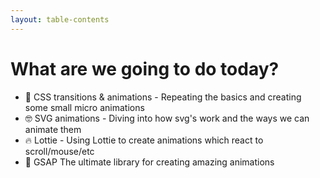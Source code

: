 ```yaml
---
layout: table-contents
---
```


# What are we going to do today?

- 🎨 CSS transitions & animations - Repeating the basics and creating some small micro animations
- 🤓 SVG animations - Diving into how svg's work and the ways we can animate them
- 🔥 Lottie - Using Lottie to create animations which react to scroll/mouse/etc
- 🚀 GSAP
The ultimate library for creating amazing animations